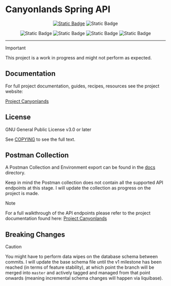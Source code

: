 # Canyonlands Spring API

<div align="center">

[![Static Badge](https://img.shields.io/badge/license-GPL_v3.0-238636?style=for-the-badge)](COPYING)
![Static Badge](https://img.shields.io/badge/status-work_in_progress-orange?style=for-the-badge)
</div>

<div align="center">

![Static Badge](https://img.shields.io/badge/Spring_Boot-F2F4F9?style=for-the-badge&logo=spring-boot)
![Static Badge](https://img.shields.io/badge/Docker-2CA5E0?style=for-the-badge&logo=docker&logoColor=white)
![Static Badge](https://img.shields.io/badge/PostgreSQL-316192?style=for-the-badge&logo=postgresql&logoColor=white)
![Static Badge](https://img.shields.io/badge/Keycloak-blue?style=for-the-badge&logo=keycloak)

</div>

---

> [!IMPORTANT]  
> This project is a work in progress and might not perform as expected.

## Documentation

For full project documentation, guides, recipes, resources see the project website:

[Project Canyonlands](https://walthersmulders.com/personal-projects/canyonlands/getting-started/overview/)

## License

GNU General Public License v3.0 or later

See [COPYING](COPYING) to see the full text.

## Postman Collection

A Postman Collection and Environment export can be found in the [docs](docs/api) directory.

Keep in mind the Postman collection does not contain all the supported API endpoints at this 
stage. I will update the collection as progress on the project is made.

> [!NOTE] 
> For a full walkthrough of the API endpoints please refer to the project documentation found here:
> [Project Canyonlands](https://walthersmulders.com/personal-projects/canyonlands/getting-started/overview/)

## Breaking Changes

> [!CAUTION]
> You might have to perform data wipes on the database schema between commits. I will update the 
> base schema file until the v1 milestone has been reached (in terms of feature stability), at 
> which point the branch will be merged into `master` and actively tagged and managed from that 
> point onwards (meaning incremental schema changes will happen via liquibase).
